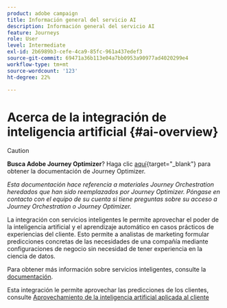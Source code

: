 ```yaml
---
product: adobe campaign
title: Información general del servicio AI
description: Información general del servicio AI
feature: Journeys
role: User
level: Intermediate
exl-id: 2b6989b3-cefe-4ca9-85fc-961a437edef3
source-git-commit: 69471a36b113e04a7bb0953a90977ad4020299e4
workflow-type: tm+mt
source-wordcount: '123'
ht-degree: 22%

---
```


# Acerca de la integración de inteligencia artificial {#ai-overview}


>[!CAUTION]
>
>**Busca Adobe Journey Optimizer**? Haga clic [aquí](https://experienceleague.adobe.com/es/docs/journey-optimizer/using/ajo-home){target="_blank"} para obtener la documentación de Journey Optimizer.
>
>
>_Esta documentación hace referencia a materiales Journey Orchestration heredados que han sido reemplazados por Journey Optimizer. Póngase en contacto con el equipo de su cuenta si tiene preguntas sobre su acceso a Journey Orchestration o Journey Optimizer._


La integración con servicios inteligentes le permite aprovechar el poder de la inteligencia artificial y el aprendizaje automático en casos prácticos de experiencias del cliente. Esto permite a analistas de marketing formular predicciones concretas de las necesidades de una compañía mediante configuraciones de negocio sin necesidad de tener experiencia en la ciencia de datos.

Para obtener más información sobre servicios inteligentes, consulte la [documentación](https://experienceleague.adobe.com/docs/experience-platform/intelligent-services/home.html).

Esta integración le permite aprovechar las predicciones de los clientes, consulte [Aprovechamiento de la inteligencia artificial aplicada al cliente](../ai-services/leveraging-customer-ai.md)

<!--* fatigue scores, see [Leveraging Journey AI](../ai-services/leveraging-fatigue-scores.md)-->
